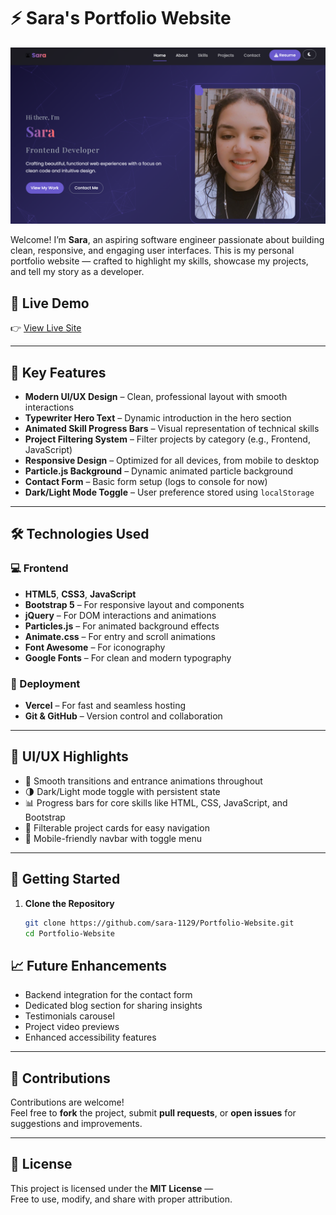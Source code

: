 # ⚡ Sara's Portfolio Website

![Portfolio Preview](./assets/projects/portfolio.png)

Welcome! I’m **Sara**, an aspiring software engineer passionate about building clean, responsive, and engaging user interfaces. This is my personal portfolio website — crafted to highlight my skills, showcase my projects, and tell my story as a developer.

## 🔗 Live Demo
👉 [View Live Site](https://my-portfolio-seven-black-87.vercel.app/)

---

## 🚀 Key Features

- **Modern UI/UX Design** – Clean, professional layout with smooth interactions
- **Typewriter Hero Text** – Dynamic introduction in the hero section
- **Animated Skill Progress Bars** – Visual representation of technical skills
- **Project Filtering System** – Filter projects by category (e.g., Frontend, JavaScript)
- **Responsive Design** – Optimized for all devices, from mobile to desktop
- **Particle.js Background** – Dynamic animated particle background
- **Contact Form** – Basic form setup (logs to console for now)
- **Dark/Light Mode Toggle** – User preference stored using `localStorage`

---

## 🛠 Technologies Used

### 💻 Frontend
- **HTML5**, **CSS3**, **JavaScript**
- **Bootstrap 5** – For responsive layout and components
- **jQuery** – For DOM interactions and animations
- **Particles.js** – For animated background effects
- **Animate.css** – For entry and scroll animations
- **Font Awesome** – For iconography
- **Google Fonts** – For clean and modern typography

### 🚀 Deployment
- **Vercel** – For fast and seamless hosting
- **Git & GitHub** – Version control and collaboration

---

## 🎨 UI/UX Highlights

- 🔁 Smooth transitions and entrance animations throughout
- 🌗 Dark/Light mode toggle with persistent state
- 📊 Progress bars for core skills like HTML, CSS, JavaScript, and Bootstrap
- 🧩 Filterable project cards for easy navigation
- 📱 Mobile-friendly navbar with toggle menu

---

## 🔧 Getting Started

1. **Clone the Repository**
   ```bash
   git clone https://github.com/sara-1129/Portfolio-Website.git
   cd Portfolio-Website

## 📈 Future Enhancements

- Backend integration for the contact form  
- Dedicated blog section for sharing insights  
- Testimonials carousel  
- Project video previews  
- Enhanced accessibility features  

---

## 🤝 Contributions

Contributions are welcome!  
Feel free to **fork** the project, submit **pull requests**, or **open issues** for suggestions and improvements.

---

## 📜 License

This project is licensed under the **MIT License** —  
Free to use, modify, and share with proper attribution.
